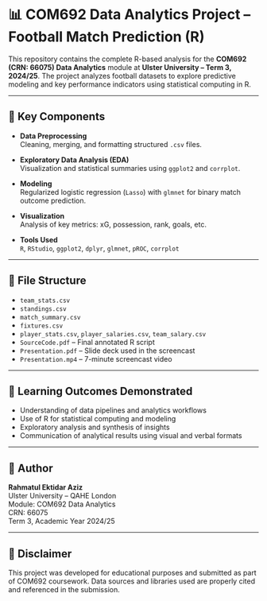 # 📊 COM692 Data Analytics Project – Football Match Prediction (R)

This repository contains the complete R-based analysis for the **COM692 (CRN: 66075) Data Analytics** module at **Ulster University – Term 3, 2024/25**. The project analyzes football datasets to explore predictive modeling and key performance indicators using statistical computing in R.

---

## 🔧 Key Components

- **Data Preprocessing**  
  Cleaning, merging, and formatting structured `.csv` files.

- **Exploratory Data Analysis (EDA)**  
  Visualization and statistical summaries using `ggplot2` and `corrplot`.

- **Modeling**  
  Regularized logistic regression (`Lasso`) with `glmnet` for binary match outcome prediction.

- **Visualization**  
  Analysis of key metrics: xG, possession, rank, goals, etc.

- **Tools Used**  
  `R`, `RStudio`, `ggplot2`, `dplyr`, `glmnet`, `pROC`, `corrplot`

---

## 📁 File Structure

- `team_stats.csv`  
- `standings.csv`  
- `match_summary.csv`  
- `fixtures.csv`  
- `player_stats.csv`, `player_salaries.csv`, `team_salary.csv`  
- `SourceCode.pdf` – Final annotated R script  
- `Presentation.pdf` – Slide deck used in the screencast  
- `Presentation.mp4` – 7-minute screencast video

---

## 🎯 Learning Outcomes Demonstrated

- Understanding of data pipelines and analytics workflows  
- Use of R for statistical computing and modeling  
- Exploratory analysis and synthesis of insights  
- Communication of analytical results using visual and verbal formats

---

## 👤 Author

**Rahmatul Ektidar Aziz**  
Ulster University – QAHE London  
Module: COM692 Data Analytics  
CRN: 66075  
Term 3, Academic Year 2024/25

---

## 📌 Disclaimer

This project was developed for educational purposes and submitted as part of COM692 coursework. Data sources and libraries used are properly cited and referenced in the submission.


